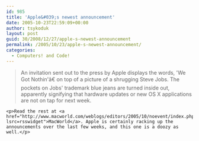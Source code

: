 ```yaml
---
id: 985
title: 'Apple&#039;s newest announcement'
date: 2005-10-23T22:59:09+00:00
author: tsykoduk
layout: post
guid: 30/2008/12/27/apple-s-newest-announcement
permalink: /2005/10/23/apple-s-newest-announcement/
categories:
  - Computers! and Code!
---
```

<blockquote>An invitation sent out to the press by Apple displays the words, 'We Got Nothin'â€ on top of a picture of a shrugging Steve Jobs. The pockets on Jobs' trademark blue jeans are turned inside out, apparently signifying that hardware updates or new <span class="caps">OS X</span> applications are not on tap for next week.</blockquote>

	<p>Read the rest at <a href="http://www.macworld.com/weblogs/editors/2005/10/noevent/index.php?lsrc=rsswidget">MacWorld</a>. Apple is certainly racking up the announcements over the last few weeks, and this one is a doozy as well.</p>